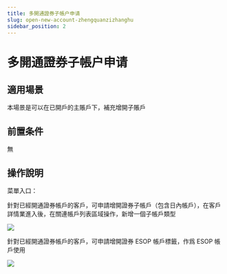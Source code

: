 ```yaml
---
title: 多開通證券子帳户申请
slug: open-new-account-zhengquanzizhanghu
sidebar_position: 2
---
```



# 多開通證券子帳户申请

## 適用場景

本場景是可以在已開戶的主賬戶下，補充增開子賬戶

## 前置条件

無

## 操作說明

 菜單入口：

針對已經開通證券帳戶的客戶，可申請增開證券子帳戶（包含日內帳戶），在客戶詳情業進入後，在關連帳戶列表區域操作，新增一個子帳戶類型

<img src="/assets/AcAMb87B1oRAQyxg0VocW9EqnOe.png"/>

針對已經開通證券帳戶的客戶，可申請增開證券 ESOP 帳戶標籤，作爲 ESOP 帳戶使用

<img src="/assets/WH26bpA9GogSN4xPkiZcZTninFd.png"/>

